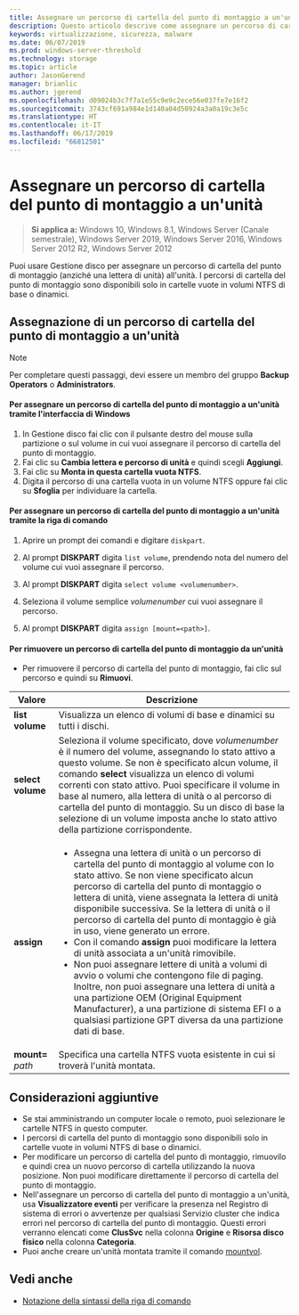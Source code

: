 ```yaml
---
title: Assegnare un percorso di cartella del punto di montaggio a un'unità
description: Questo articolo descrive come assegnare un percorso di cartella del punto di montaggio (anziché una lettera di unità) a un'unità.
keywords: virtualizzazione, sicurezza, malware
ms.date: 06/07/2019
ms.prod: windows-server-threshold
ms.technology: storage
ms.topic: article
author: JasonGerend
manager: brianlic
ms.author: jgerend
ms.openlocfilehash: d09024b3c7f7a1e55c9e9c2ece56e037fe7e16f2
ms.sourcegitcommit: 3743cf691a984e1d140a04d50924a3a0a19c3e5c
ms.translationtype: HT
ms.contentlocale: it-IT
ms.lasthandoff: 06/17/2019
ms.locfileid: "66812501"
---
```

# <a name="assign-a-mount-point-folder-path-to-a-drive"></a>Assegnare un percorso di cartella del punto di montaggio a un'unità

> **Si applica a:** Windows 10, Windows 8.1, Windows Server (Canale semestrale), Windows Server 2019, Windows Server 2016, Windows Server 2012 R2, Windows Server 2012

Puoi usare Gestione disco per assegnare un percorso di cartella del punto di montaggio (anziché una lettera di unità) all'unità. I percorsi di cartella del punto di montaggio sono disponibili solo in cartelle vuote in volumi NTFS di base o dinamici.

## <a name="assigning-a-mount-point-folder-path-to-a-drive"></a>Assegnazione di un percorso di cartella del punto di montaggio a un'unità

> [!NOTE]
> Per completare questi passaggi, devi essere un membro del gruppo **Backup Operators** o **Administrators**.

#### <a name="to-assign-a-mount-point-folder-path-to-a-drive-by-using-the-windows-interface"></a>Per assegnare un percorso di cartella del punto di montaggio a un'unità tramite l'interfaccia di Windows

1.  In Gestione disco fai clic con il pulsante destro del mouse sulla partizione o sul volume in cui vuoi assegnare il percorso di cartella del punto di montaggio. 
2. Fai clic su **Cambia lettera e percorso di unità** e quindi scegli **Aggiungi**. 
3. Fai clic su **Monta in questa cartella vuota NTFS**.
4. Digita il percorso di una cartella vuota in un volume NTFS oppure fai clic su **Sfoglia** per individuare la cartella.

#### <a name="to-assign-a-mount-point-folder-path-to-a-drive-using-a-command-line"></a>Per assegnare un percorso di cartella del punto di montaggio a un'unità tramite la riga di comando

1.  Aprire un prompt dei comandi e digitare `diskpart`.

2.  Al prompt **DISKPART** digita `list volume`, prendendo nota del numero del volume cui vuoi assegnare il percorso.

3.  Al prompt **DISKPART** digita `select volume <volumenumber>`. 

4. Seleziona il volume semplice *volumenumber* cui vuoi assegnare il percorso.

5.  Al prompt **DISKPART** digita `assign [mount=<path>]`.

#### <a name="to-remove-a-mount-point-folder-path-to-a-drive"></a>Per rimuovere un percorso di cartella del punto di montaggio da un'unità

-   Per rimuovere il percorso di cartella del punto di montaggio, fai clic sul percorso e quindi su **Rimuovi**.

| Valore | Descrizione |
| --- | --- |
| **list volume** | Visualizza un elenco di volumi di base e dinamici su tutti i dischi. |
| **select volume**        | Seleziona il volume specificato, dove <em>volumenumber</em> è il numero del volume, assegnando lo stato attivo a questo volume. Se non è specificato alcun volume, il comando **select** visualizza un elenco di volumi correnti con stato attivo. Puoi specificare il volume in base al numero, alla lettera di unità o al percorso di cartella del punto di montaggio. Su un disco di base la selezione di un volume imposta anche lo stato attivo della partizione corrispondente.|
| **assign** | <ul><li> Assegna una lettera di unità o un percorso di cartella del punto di montaggio al volume con lo stato attivo. Se non viene specificato alcun percorso di cartella del punto di montaggio o lettera di unità, viene assegnata la lettera di unità disponibile successiva. Se la lettera di unità o il percorso di cartella del punto di montaggio è già in uso, viene generato un errore.</li>  <li>Con il comando **assign** puoi modificare la lettera di unità associata a un'unità rimovibile.</li> <li> Non puoi assegnare lettere di unità a volumi di avvio o volumi che contengono file di paging. Inoltre, non puoi assegnare una lettera di unità a una partizione OEM (Original Equipment Manufacturer), a una partizione di sistema EFI o a qualsiasi partizione GPT diversa da una partizione dati di base.</li></ul> |
| **mount=** <em>path</em> | Specifica una cartella NTFS vuota esistente in cui si troverà l'unità montata.  |

## <a name="additional-considerations"></a>Considerazioni aggiuntive

-   Se stai amministrando un computer locale o remoto, puoi selezionare le cartelle NTFS in questo computer.
-   I percorsi di cartella del punto di montaggio sono disponibili solo in cartelle vuote in volumi NTFS di base o dinamici.
-   Per modificare un percorso di cartella del punto di montaggio, rimuovilo e quindi crea un nuovo percorso di cartella utilizzando la nuova posizione. Non puoi modificare direttamente il percorso di cartella del punto di montaggio.
-   Nell'assegnare un percorso di cartella del punto di montaggio a un'unità, usa **Visualizzatore eventi** per verificare la presenza nel Registro di sistema di errori o avvertenze per qualsiasi Servizio cluster che indica errori nel percorso di cartella del punto di montaggio. Questi errori verranno elencati come **ClusSvc** nella colonna **Origine** e **Risorsa disco fisico** nella colonna **Categoria**.
-   Puoi anche creare un'unità montata tramite il comando [mountvol](https://go.microsoft.com/fwlink/?linkid=64111).

## <a name="see-also"></a>Vedi anche
-   [Notazione della sintassi della riga di comando](https://technet.microsoft.com/library/cc742449(v=ws.11).aspx)


